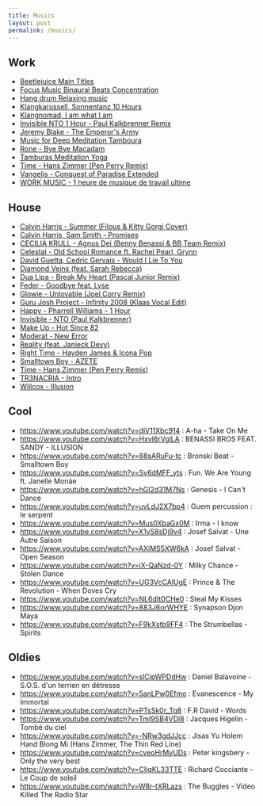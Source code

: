 ```yaml
---
title: Musics
layout: post
permalink: /musics/
---
```


## Work

- [Beetlejuice Main Titles](https://www.youtube.com/watch?v=rdfpi27wYgU)
- [Focus Music Binaural Beats Concentration](https://www.youtube.com/watch?v=U0eLmyJkQBc)
- [Hang drum Relaxing music](https://www.youtube.com/watch?v=jmPBk3GW0Ac)
- [Klangkarussell, Sonnentanz 10 Hours](https://www.youtube.com/watch?v=L1Lao_kz830)
- [Klangnomad, I am what I am](https://www.youtube.com/watch?v=9q2h6oGD6UA)
- [Invisible NTO 1 Hour - Paul Kalkbrenner Remix](https://www.youtube.com/watch?v=Ghx5VDSve80)
- [Jeremy Blake - The Emperor's Army](https://www.youtube.com/watch?v=1sxffogc0Iw)
- [Music for Deep Meditation Tamboura](https://www.youtube.com/watch?v=Z0p-wOk1JEM)
- [Rone - Bye Bye Macadam](https://www.youtube.com/watch?v=PyapOW31ND4)
- [Tamburas Meditation Yoga](https://www.youtube.com/watch?v=oCJdAHo2Djw)
- [Time - Hans Zimmer (Pen Perry Remix)](https://www.youtube.com/watch?v=CAgpsLjKmHQ )
- [Vangelis - Conquest of Paradise Extended](https://www.youtube.com/watch?v=26dlYEzOtog)
- [WORK MUSIC - 1 heure de musique de travail ultime](https://www.youtube.com/watch?v=j8L6IvuYGOQ)


## House

- [Calvin Harris - Summer (Filous & Kitty Gorgi Cover)](https://www.youtube.com/watch?v=7qs8jxA-MYM)
- [Calvin Harris, Sam Smith - Promises](https://www.youtube.com/watch?v=dTQMd2I3drE)
- [CECILIA KRULL - Agnus Dei (Benny Benassi & BB Team Remix)](https://www.youtube.com/watch?v=eY-MtTkLjpU)
- [Celestal - Old School Romance ft. Rachel Pearl, Grynn](https://www.youtube.com/watch?v=aFgCG8H2n5w)
- [David Guetta, Cedric Gervais - Would I Lie To You](https://www.youtube.com/watch?v=u0pmV7GoTjc)
- [Diamond Veins (feat. Sarah Rebecca)](https://www.youtube.com/watch?v=9LdCX7boX_k)
- [Dua Lipa - Break My Heart (Pascal Junior Remix)](https://www.youtube.com/watch?v=UZ2yzLibD9g)
- [Feder - Goodbye feat. Lyse](https://www.youtube.com/watch?v=Mptdcx36qZU)
- [Glowie - Unlovable (Joel Corry Remix)](https://www.youtube.com/watch?v=qiS_Pc9SJ88)
- [Guru Josh Project - Infinity 2008 (Klaas Vocal Edit)](https://www.youtube.com/watch?v=dL3AiuTsbOU)
- [Happy - Pharrell Williams - 1 Hour](https://www.youtube.com/watch?v=JRMOMjCoR58)
- [Invisible - NTO (Paul Kalkbrenner)](https://www.youtube.com/watch?v=xF0Qx9XQCNI)
- [Make Up - Hot Since 82](https://www.youtube.com/watch?v=m-Is6WiJiVU)
- [Moderat - New Error](https://www.youtube.com/watch?v=Dsdvv8LFrqY)
- [Reality (feat. Janieck Devy)](https://www.youtube.com/watch?v=7vLbNF0dZGA)
- [Right Time - Hayden James & Icona Pop](https://www.youtube.com/watch?v=OBU3CENpnxk)
- [Smalltown Boy - AZETE](https://www.youtube.com/watch?v=7k79G-nmt3k)
- [Time - Hans Zimmer (Pen Perry Remix)](https://www.youtube.com/watch?v=Gdg5HqX_vZE)
- [TR3NACRIA - Intro](https://www.youtube.com/watch?v=4BAkPA0eU2g)
- [Willcox - Illusion](https://www.youtube.com/watch?v=0ofc-DBDCjg)


## Cool

- https://www.youtube.com/watch?v=djV11Xbc914 : A-ha - Take On Me
- https://www.youtube.com/watch?v=Hxvl6rVglLA : BENASSI BROS FEAT. SANDY - ILLUSION
- https://www.youtube.com/watch?v=88sARuFu-tc : Bronski Beat - Smalltown Boy
- https://www.youtube.com/watch?v=Sv6dMFF_yts : Fun. We Are Young ft. Janelle Monáe
- https://www.youtube.com/watch?v=hGI2d31M7Ns : Genesis - I Can't Dance
- https://www.youtube.com/watch?v=uvLdJ2X7bp4 : Guem percussion : le serpent
- https://www.youtube.com/watch?v=Mus0XbaGx0M : Irma - I know
- https://www.youtube.com/watch?v=X1yS8sDj9v4 : Josef Salvat - Une Autre Saison
- https://www.youtube.com/watch?v=AXiMS5XW6kA : Josef Salvat - Open Season
- https://www.youtube.com/watch?v=iX-QaNzd-0Y : Milky Chance - Stolen Dance
- https://www.youtube.com/watch?v=UG3VcCAlUgE : Prince & The Revolution - When Doves Cry
- https://www.youtube.com/watch?v=NL6dIt0CHe0 : Steal My Kisses
- https://www.youtube.com/watch?v=883J6orWHYE : Synapson Djon Maya
- https://www.youtube.com/watch?v=F9kXstb9FF4 : The Strumbellas - Spirits

## Oldies

- https://www.youtube.com/watch?v=slCipWPDdHw : Daniel Balavoine - S.O.S. d'un terrien en détresse
- https://www.youtube.com/watch?v=5anLPw0Efmo : Evanescence - My Immortal
- https://www.youtube.com/watch?v=PTsSk0r_Tq8 : F.R David - Words
- https://www.youtube.com/watch?v=TmI9SB4VDl8 : Jacques Higelin - Tombé du ciel
- https://www.youtube.com/watch?v=-NRw3gdJJcc : Jisas Yu Holem Hand Blong Mi (Hans Zimmer, The Thin Red Line)
- https://www.youtube.com/watch?v=cveoHrMyUDs : Peter kingsbery - Only the very best
- https://www.youtube.com/watch?v=CIjqKL33TTE : Richard Cocciante - Le Coup de soleil
- https://www.youtube.com/watch?v=W8r-tXRLazs : The Buggles - Video Killed The Radio Star
